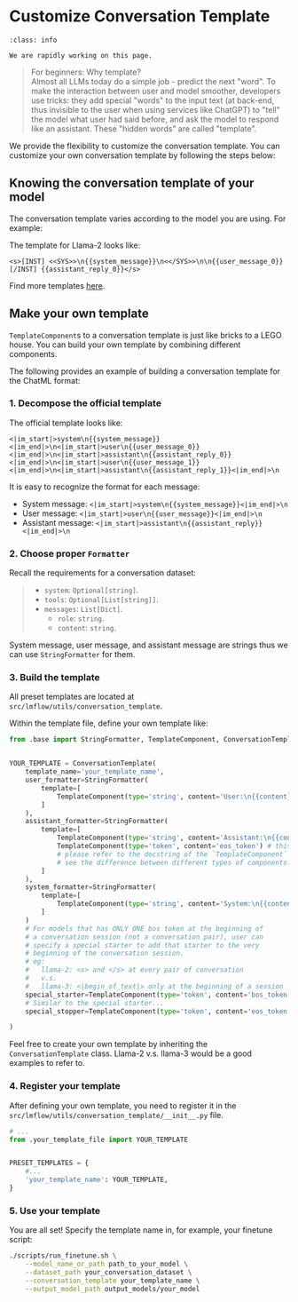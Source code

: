 # Customize Conversation Template

```{admonition} **Work in Progress**
:class: info

We are rapidly working on this page.  
```

> For beginners: Why template?   
> Almost all LLMs today do a simple job - predict the next "word". To make the interaction between user and model smoother, developers use tricks: they add special "words" to the input text (at back-end, thus invisible to the user when using services like ChatGPT) to "tell" the model what user had said before, and ask the model to respond like an assistant. These "hidden words" are called "template".

We provide the flexibility to customize the conversation template. You can customize your own conversation template by following the steps below:

## Knowing the conversation template of your model

The conversation template varies according to the model you are using. For example:  

The template for Llama-2 looks like:  
```
<s>[INST] <<SYS>>\n{{system_message}}\n<</SYS>>\n\n{{user_message_0}} [/INST] {{assistant_reply_0}}</s>
```

Find more templates [here](./supported_conversation_template.md).


## Make your own template

`TemplateComponent`s to a conversation template is just like bricks to a LEGO house. You can build your own template by combining different components.

The following provides an example of building a conversation template for the ChatML format:

### 1. Decompose the official template
The official template looks like:
```
<|im_start|>system\n{{system_message}}<|im_end|>\n<|im_start|>user\n{{user_message_0}}<|im_end|>\n<|im_start|>assistant\n{{assistant_reply_0}}<|im_end|>\n<|im_start|>user\n{{user_message_1}}<|im_end|>\n<|im_start|>assistant\n{{assistant_reply_1}}<|im_end|>\n
```
It is easy to recognize the format for each message:
- System message: `<|im_start|>system\n{{system_message}}<|im_end|>\n`  
- User message: `<|im_start|>user\n{{user_message}}<|im_end|>\n`  
- Assistant message: `<|im_start|>assistant\n{{assistant_reply}}<|im_end|>\n`  

###  2. Choose proper `Formatter`  
Recall the requirements for a conversation dataset:  
> - `system`: `Optional[string]`. 
> - `tools`: `Optional[List[string]]`.  
> - `messages`: `List[Dict]`.  
>    - `role`: `string`.  
>    - `content`: `string`.  

System message, user message, and assistant message are strings thus we can use `StringFormatter` for them.

### 3. Build the template
All preset templates are located at `src/lmflow/utils/conversation_template`.

Within the template file, define your own template like:

```python
from .base import StringFormatter, TemplateComponent, ConversationTemplate


YOUR_TEMPLATE = ConversationTemplate(
    template_name='your_template_name',
    user_formatter=StringFormatter(
        template=[
            TemplateComponent(type='string', content='User:\n{{content}}\n\n')
        ]
    ),
    assistant_formatter=StringFormatter(
        template=[
            TemplateComponent(type='string', content='Assistant:\n{{content}}\n\n'),
            TemplateComponent(type='token', content='eos_token') # this will add the eos token at the end of every assistant message
            # please refer to the docstring of the `TemplateComponent` class to 
            # see the difference between different types of components.
        ]
    ),
    system_formatter=StringFormatter(
        template=[
            TemplateComponent(type='string', content='System:\n{{content}}\n\n')
        ]
    )
    # For models that has ONLY ONE bos token at the beginning of 
    # a conversation session (not a conversation pair), user can
    # specify a special starter to add that starter to the very
    # beginning of the conversation session. 
    # eg:
    #   llama-2: <s> and </s> at every pair of conversation 
    #   v.s.
    #   llama-3: <|begin_of_text|> only at the beginning of a session
    special_starter=TemplateComponent(type='token', content='bos_token'),
    # Similar to the special starter...
    special_stopper=TemplateComponent(type='token', content='eos_token')

)
```

Feel free to create your own template by inheriting the `ConversationTemplate` class. Llama-2 v.s. llama-3 would be a good examples to refer to.

### 4. Register your template
After defining your own template, you need to register it in the `src/lmflow/utils/conversation_template/__init__.py` file. 

```python
# ...
from .your_template_file import YOUR_TEMPLATE


PRESET_TEMPLATES = {
    #...
    'your_template_name': YOUR_TEMPLATE,
}
```

### 5. Use your template
You are all set! Specify the template name in, for example, your finetune script:

```bash
./scripts/run_finetune.sh \
    --model_name_or_path path_to_your_model \
    --dataset_path your_conversation_dataset \
    --conversation_template your_template_name \
    --output_model_path output_models/your_model
```